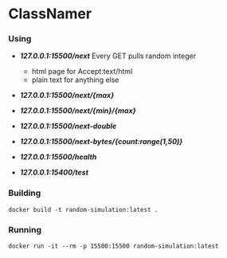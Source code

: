 # ClassNamer

### Using
* **_127.0.0.1:15500/next_** Every GET pulls random integer
  - html page for Accept:text/html
  - plain text for anything else
* **_127.0.0.1:15500/next/{max}_**
* **_127.0.0.1:15500/next/{min}/{max}_**
* **_127.0.0.1:15500/next-double_**
* **_127.0.0.1:15500/next-bytes/{count:range(1,50)}_**

* **_127.0.0.1:15500/health_**
* **_127.0.0.1:15400/test_**

### Building
```
docker build -t random-simulation:latest .
```

### Running
```
docker run -it --rm -p 15500:15500 random-simulation:latest
```